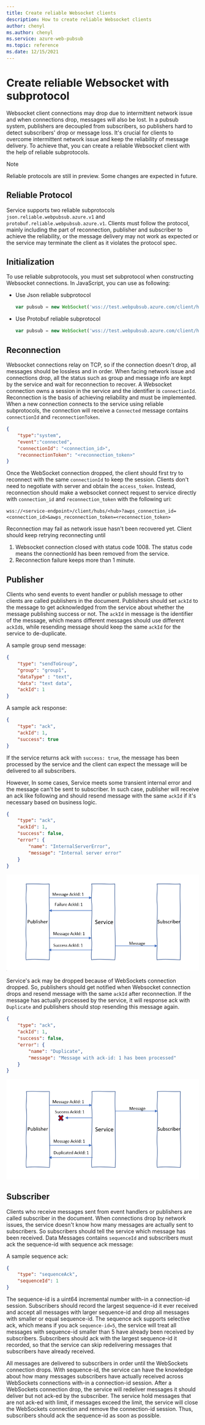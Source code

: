 ```yaml
---
title: Create reliable Websocket clients
description: How to create reliable Websocket clients
author: chenyl
ms.author: chenyl
ms.service: azure-web-pubsub
ms.topic: reference 
ms.date: 12/15/2021
---
```


# Create reliable Websocket with subprotocol

Websocket client connections may drop due to intermittent network issue and when connections drop, messages will also be lost. In a pubsub system, publishers are decoupled from subscribers, so publishers hard to detect subscribers' drop or message loss. It's crucial for clients to overcome intermittent network issue and keep the reliability of message delivery. To achieve that, you can create a reliable Websocket client with the help of reliable subprotocols.

> [!NOTE]
> Reliable protocols are still in preview. Some changes are expected in future.

## Reliable Protocol

Service supports two reliable subprotocols `json.reliable.webpubsub.azure.v1` and `protobuf.reliable.webpubsub.azure.v1`. Clients must follow the protocol, mainly including the part of reconnection, publisher and subscriber to achieve the reliability, or the message delivery may not work as expected or the service may terminate the client as it violates the protocol spec.

## Initialization

To use reliable subprotocols, you must set subprotocol when constructing Websocket connections. In JavaScript, you can use as following:

- Use Json reliable subprotocol
    ```js
    var pubsub = new WebSocket('wss://test.webpubsub.azure.com/client/hubs/hub1', 'json.reliable.webpubsub.azure.v1');
    ```

- Use Protobuf reliable subprotocol
    ```js
    var pubsub = new WebSocket('wss://test.webpubsub.azure.com/client/hubs/hub1', 'protobuf.reliable.webpubsub.azure.v1');
    ```

## Reconnection

Websocket connections relay on TCP, so if the connection doesn't drop, all messages should be lossless and in order. When facing network issue and connections drop, all the status such as group and message info are kept by the service and wait for reconnection to recover. A Websocket connection owns a session in the service and the identifier is `connectionId`. Reconnection is the basis of achieving reliability and must be implemented. When a new connection connects to the service using reliable subprotocols, the connection will receive a `Connected` message contains `connectionId` and `reconnectionToken`.

```json
{
    "type":"system",
    "event":"connected",
    "connectionId": "<connection_id>",
    "reconnectionToken": "<reconnection_token>"
}
```

Once the WebSocket connection dropped, the client should first try to reconnect with the same `connectionId` to keep the session. Clients don't need to negotiate with server and obtain the `access_token`. Instead, reconnection should make a websocket connect request to service directly with `connection_id` and `reconnection_token` with the following uri:

```
wss://<service-endpoint>/client/hubs/<hub>?awps_connection_id=<connection_id>&awps_reconnection_token=<reconnection_token>
```

Reconnection may fail as network issue hasn't been recovered yet. Client should keep retrying reconnecting until
1. Websocket connection closed with status code 1008. The status code means the connectionId has been removed from the service.
2. Reconnection failure keeps more than 1 minute.

## Publisher

Clients who send events to event handler or publish message to other clients are called publishers in the document. Publishers should set `ackId` to the message to get acknowledged from the service about whether the message publishing success or not. The `ackId` in message is the identifier of the message, which means different messages should use different `ackId`s, while resending message should keep the same `ackId` for the service to de-duplicate.

A sample group send message:
```json
{
    "type": "sendToGroup",
    "group": "group1",
    "dataType" : "text",
    "data": "text data",
    "ackId": 1
}
```

A sample ack response:
```json
{
    "type": "ack",
    "ackId": 1,
    "success": true
}
```

If the service returns ack with `success: true`, the message has been processed by the service and the client can expect the message will be delivered to all subscribers.

However, In some cases, Service meets some transient internal error and the message can't be sent to subscriber. In such case, publisher will receive an ack like following and should resend message with the same `ackId` if it's necessary based on business logic.
 
```json
{
    "type": "ack",
    "ackId": 1,
    "success": false,
    "error": {
        "name": "InternalServerError",
        "message": "Internal server error"
    }
}
```

![Message Failure](./media/howto-develop-reliable-clients/message-failed.png)

Service's ack may be dropped because of WebSockets connection dropped. So, publishers should get notified when Websocket connection drops and resend message with the same `ackId` after reconnection. If the message has actually processed by the service, it will response ack with `Duplicate` and publishers should stop resending this message again.

```json
{
    "type": "ack",
    "ackId": 1,
    "success": false,
    "error": {
        "name": "Duplicate",
        "message": "Message with ack-id: 1 has been processed"
    }
}
```

![Message duplicated](./media/howto-develop-reliable-clients/message-duplicated.png)

## Subscriber

Clients who receive messages sent from event handlers or publishers are called subscriber in the document. When connections drop by network issues, the service doesn't know how many messages are actually sent to subscribers. So subscribers should tell the service which message has been received. Data Messages contains `sequenceId` and subscribers must ack the sequence-id with sequence ack message:

A sample sequence ack:
```json
{
    "type": "sequenceAck",
    "sequenceId": 1
}
```

The sequence-id is a uint64 incremental number with-in a connection-id session. Subscribers should record the largest sequence-id it ever received and accept all messages with larger sequence-id and drop all messages with smaller or equal sequence-id. The sequence ack supports selective ack, which means if you ack `sequence-id=5`, the service will treat all messages with sequence-id smaller than 5 have already been received by subscribers. Subscribers should ack with the largest sequence-id it recorded, so that the service can skip redelivering messages that subscribers have already received.

All messages are delivered to subscribers in order until the WebSockets connection drops. With sequence-id, the service can have the knowledge about how many messages subscribers have actually received across WebSockets connections with-in a connection-id session. After a WebSockets connection drop, the service will redeliver messages it should deliver but not ack-ed by the subscriber. The service hold messages that are not ack-ed with limit, if messages exceed the limit, the service will close the WebSockets connection and remove the connection-id session. Thus, subscribers should ack the sequence-id as soon as possible.
